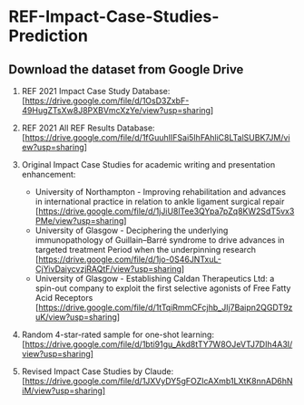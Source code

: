 # REF-Impact-Case-Studies-Prediction

## Download the dataset from Google Drive

1. REF 2021 Impact Case Study Database: [https://drive.google.com/file/d/1OsD3ZxbF-49HugZTsXw8J8PXBVmcXzYe/view?usp=sharing]

2. REF 2021 All REF Results Database: [https://drive.google.com/file/d/1fGuuhIIFSai5IhFAhliC8LTalSUBK7JM/view?usp=sharing]

3. Original Impact Case Studies for academic writing and presentation enhancement:

   + University of Northampton - Improving rehabilitation and advances in international practice in relation to ankle ligament surgical repair [https://drive.google.com/file/d/1jJiU8lTee3QYpa7pZq8KW2SdT5vx3PMe/view?usp=sharing]
   + University of Glasgow - Deciphering the underlying immunopathology of Guillain–Barré syndrome
to drive advances in targeted treatment
Period when the underpinning research [https://drive.google.com/file/d/1jo-0S46JNTxuL-CjYivDaiycvzjRAQtF/view?usp=sharing]
   + University of Glasgow - Establishing Caldan Therapeutics Ltd: a spin-out company to exploit the
first selective agonists of Free Fatty Acid Receptors [https://drive.google.com/file/d/1tTqiRmmCFcjhb_JIj7Baipn2QGDT9zuK/view?usp=sharing]

4. Random 4-star-rated sample for one-shot learning: [https://drive.google.com/file/d/1bti91gu_Akd8tTY7W8OJeVTJ7DIh4A3I/view?usp=sharing]

5. Revised Impact Case Studies by Claude: [https://drive.google.com/file/d/1JXVyDY5gFOZIcAXmb1LXtK8nnAD6hNiM/view?usp=sharing]


